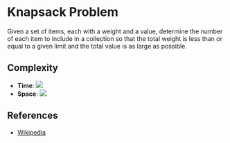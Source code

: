 # Knapsack Problem
Given a set of items, each with a weight and a value, determine the number of each item to include in a collection so that the total weight is less than or equal to a given limit and the total value is as large as possible.

## Complexity
* **Time**: ![](https://latex.codecogs.com/svg.latex?O(n^2))
* **Space**: ![](https://latex.codecogs.com/svg.latex?O(n^2))

## References
* [Wikipedia](https://en.wikipedia.org/wiki/Knapsack_problem)